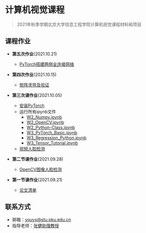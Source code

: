 # 计算机视觉课程

> 2021年秋季学期北京大学信息工程学院计算机视觉课程材料和项目


## 课程作业

-  **第五次作业**(2021.10.21)
    - [PyTorch搭建两侧全连接网络](./Class_5/W5_Homework_yyx.ipynb)
-  **第四次作业**(2021.10.15)
    - [矩阵求导及验证](./Class_4/Computer_Vision_HW4.pdf)
-  **第三次课作业**(2021.10.05)
    - [安装PyTorch](./Class_3/PyTorch_installation.md)
    - 运行所有ipynb文件
        - [W2_Numpy.ipynb](./Class_3/ipynb/W2_Numpy.ipynb)
	    - [W2_OpenCV.ipynb](./Class_3/ipynb/W2_OpenCV.ipynb)
	    - [W2_Python-Class.ipynb](./Class_3/ipynb/W2_Python-Class.ipynb)
	    - [W3_PyTorch_Basic.ipynb](./Class_3/ipynb/W3_PyTorch_Basic.ipynb)
	    - [W3_Regression_Python.ipynb](./Class_3/ipynb/W3_Regression_Python.ipynb)
	    - [W3_Tensor_Tutorial.ipynb](./Class_3/ipynb/W3_Tensor_Tutorial.ipynb)
	- [视频人脸检测](./Class_3/Video_Face_Detection.md)
-  **第二节课作业**(2021.09.28)
    - [OpenCV图像人脸检测](./Class_2/homework2.pdf)
-  **第一节课作业**(2021.09.21)
   
    -  [论文清单](./Class_1/Paper_list.md)  



## 联系方式

- 邮箱：[youyx@stu.pku.edu.cn](mailto:youyx@stu.pku.edu.cn)
- 指导老师：[张健助理教授](https://jianzhang.tech/)

